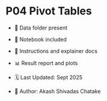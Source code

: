 # P04 Pivot Tables

- 📁 Data folder present
- 📓 Notebook included
- 📄 Instructions and explainer docs
- 📊 Result report and plots

- 🗓️ Last Updated: Sept 2025
- 👤 Author: Akash Shivadas Chatake
